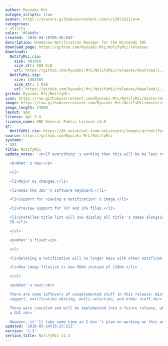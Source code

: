 ```yaml
---
author: Ryuzaki-MrL
autogen_scripts: true
avatar: https://avatars.githubusercontent.com/u/13871621?v=4
categories:
- utility
color: '#7abd9c'
created: '2016-04-18T06:36:04Z'
description: Homebrew Notification Manager for the Nintendo 3DS
download_page: https://github.com/Ryuzaki-MrL/NotifyMii/releases
downloads:
  NotifyMii.cia:
    size: 491968
    size_str: 480 KiB
    url: https://github.com/Ryuzaki-MrL/NotifyMii/releases/download/1.2/NotifyMii.cia
  NotifyMii.zip:
    size: 1802585
    size_str: 1 MiB
    url: https://github.com/Ryuzaki-MrL/NotifyMii/releases/download/1.2/NotifyMii.zip
github: Ryuzaki-MrL/NotifyMii
icon: https://raw.githubusercontent.com/Ryuzaki-MrL/NotifyMii/master/meta/icon.png
image: https://raw.githubusercontent.com/Ryuzaki-MrL/NotifyMii/master/meta/banner.png
image_length: 24608
layout: app
license: gpl-3.0
license_name: GNU General Public License v3.0
qr:
  NotifyMii.cia: https://db.universal-team.net/assets/images/qr/notifymii.cia.png
source: https://github.com/Ryuzaki-MrL/NotifyMii
systems:
- 3DS
title: NotifyMii
update_notes: '<p>If everything''s working then this will be my last release for now.</p>

  <p>What''s new:</p>

  <ul>

  <li>Major UI changes.</li>

  <li>Uses the 3DS''s software keyboard.</li>

  <li>Support for viewing a notification''s image.</li>

  <li>Preview support for TXT and JPG files.</li>

  <li>Installed title list will now display all title''s names alongside their title
  ID.</li>

  </ul>

  <p>What''s fixed:</p>

  <ul>

  <li>Deleting a notification will no longer mess with other notifications.</li>

  <li>Max image filesize is now 50kb instead of 128kb.</li>

  </ul>

  <p>What''s next:<br>

  There are some leftovers of unimplemented stuff in this release: Nintendo 3DS Camera
  support, notification editing, multi-selection, and other stuff.<br>

  These were canceled and will be implemented into a future release, which will have
  a GUI.<br>

  However, it''ll take some time as I don''t plan on working on this anytime soon.</p>'
updated: '2016-05-24T15:23:21Z'
version: '1.2'
version_title: NotifyMii v1.2
---
```

